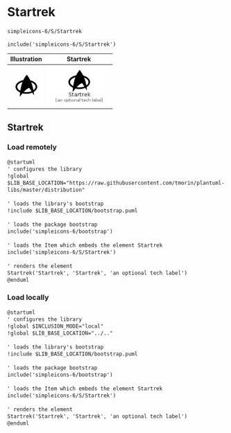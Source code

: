 # Startrek


```text
simpleicons-6/S/Startrek
```

```text
include('simpleicons-6/S/Startrek')
```



| Illustration | Startrek |
| :---: | :---: |
| ![illustration for Illustration](../../simpleicons-6/S/Startrek.png) | ![illustration for Startrek](../../simpleicons-6/S/Startrek.Local.png) |




## Startrek

### Load remotely
```plantuml
@startuml
' configures the library
!global $LIB_BASE_LOCATION="https://raw.githubusercontent.com/tmorin/plantuml-libs/master/distribution"

' loads the library's bootstrap
!include $LIB_BASE_LOCATION/bootstrap.puml

' loads the package bootstrap
include('simpleicons-6/bootstrap')

' loads the Item which embeds the element Startrek
include('simpleicons-6/S/Startrek')

' renders the element
Startrek('Startrek', 'Startrek', 'an optional tech label')
@enduml
```

### Load locally
```plantuml
@startuml
' configures the library
!global $INCLUSION_MODE="local"
!global $LIB_BASE_LOCATION="../.."

' loads the library's bootstrap
!include $LIB_BASE_LOCATION/bootstrap.puml

' loads the package bootstrap
include('simpleicons-6/bootstrap')

' loads the Item which embeds the element Startrek
include('simpleicons-6/S/Startrek')

' renders the element
Startrek('Startrek', 'Startrek', 'an optional tech label')
@enduml
```

